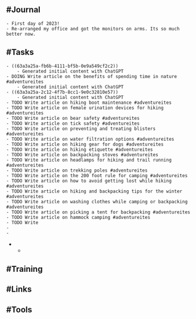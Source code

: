 ## #Journal
	- First day of 2023!
	- Re-arranged my office and got the monitors on arms. Its so much better now.
## #Tasks
	- ((63a3a25a-fb6b-4111-bf5b-0e9a549cf2c2))
		- Generated initial content with ChatGPT
	- DOING Write article on the benefits of spending time in nature #adventureites
		- Generated initial content with ChatGPT
	- ((63a3a25a-2c12-4f7b-8cc1-9e0c32810e57))
		- Generated initial content with ChatGPT
	- TODO Write article on hiking boot maintenance #adventureites
	- TODO Write article on female urination devices for hiking #adventureites
	- TODO Write article on bear safety #adventureites
	- TODO Write article on tick safety #adventureites
	- TODO Write article on preventing and treating blisters #adventureites
	- TODO Write article on water filtration options #adventureites
	- TODO Write article on hiking gear for dogs #adventureites
	- TODO Write article on hiking etiquette #adventureites
	- TODO Write article on backpacking stoves #adventureites
	- TODO Write article on headlamps for hiking and trail running #adventureites
	- TODO Write article on trekking poles #adventureites
	- TODO Write article on the 200 foot rule for camping #adventureites
	- TODO Write article on how to avoid getting lost while hiking #adventureites
	- TODO Write article on hiking and backpacking tips for the winter #adventureites
	- TODO Write article on washing clothes while camping or backpacking #adventureites
	- TODO Write article on picking a tent for backpacking #adventureites
	- TODO Write article on hammock camping #adventureites
	- TODO Write
	-
	-
-
	-
## #Training
## #Links
## #Tools
